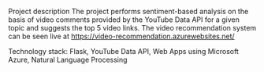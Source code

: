 
Project description
The project performs sentiment-based analysis on the basis of video comments provided by the YouTube Data API for a given topic and suggests the top 5 video links.
The video recommendation system can be seen live at https://video-recommendation.azurewebsites.net/

Technology stack: Flask, YouTube Data API, Web Apps using Microsoft Azure, Natural Language Processing
